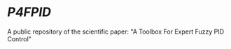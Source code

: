 # _P4FPID_
A public repository of the scientific paper: "A Toolbox For Expert Fuzzy PID Control"



